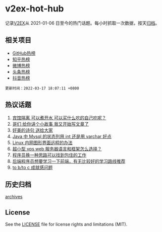 # v2ex-hot-hub

 记录[V2EX](https://www.v2ex.com/)从 2021-01-06 日至今的热门话题。每小时抓取一次数据，按天[归档](archives)。
 
 ## 相关项目

- [GitHub热榜](https://github.com/snaildev/github-hot-hub)
- [知乎热榜](https://github.com/snaildev/zhihu-hot-hub)
- [微博热榜](https://github.com/snaildev/weibo-hot-hub)
- [头条热榜](https://github.com/snaildev/toutiao-hot-hub)
- [抖音热榜](https://github.com/snaildev/douyin-hot-hub)


 `更新时间：2022-03-17 18:07:11 +0800`

## 热议话题

1. [宾馆隔离 可以煮开水 可以买什么吃的自己吃呢？](https://www.v2ex.com/t/840863)
1. [哥们 给你讲个小故事 我又开始写文章了](https://www.v2ex.com/t/840926)
1. [好美的诗句 送给大家](https://www.v2ex.com/t/840950)
1. [Java 中 Mysql 的状态列用 int 还是用 varchar 好点](https://www.v2ex.com/t/840907)
1. [Linux 内网图形界面远程的办法](https://www.v2ex.com/t/840837)
1. [超小型 vps web 服务器语言和框架怎么选择？](https://www.v2ex.com/t/840834)
1. [程序员换一种思路可以找到包住的工作](https://www.v2ex.com/t/840960)
1. [后端程序员想要学习一下前端，有无比较好的学习路线推荐](https://www.v2ex.com/t/840973)
1. [to b/to c 成就感问题](https://www.v2ex.com/t/840921)

## 历史归档

[archives](archives)

## License

See the [LICENSE](LICENSE) file for license rights and limitations (MIT).
